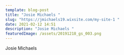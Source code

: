 ```yaml
---
template: blog-post
title: "Josie Michaels "
slug: "https://jmichaels19.wixsite.com/my-site-1 "
date: 2021-02-12 14:51
description: "Josie Michaels "
featuredImage: /assets/20191218_gs_003.png
---
```

Josie Michaels 